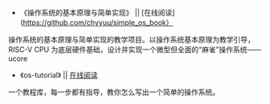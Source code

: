 * 《操作系统的基本原理与简单实现》 || [在线阅读](https://github.com/chyyuu/simple_os_book）

操作系统的基本原理与简单实现的教学项目。以操作系统基本原理为教学引导，RISC-V CPU 为底层硬件基础，设计并实现一个微型但全面的“麻雀”操作系统——ucore

* 《os-tutorial》 || [在线阅读](https://github.com/cfenollosa/os-tutorial)

一个教程库，每一步都有指导，教你怎么写出一个简单的操作系统。